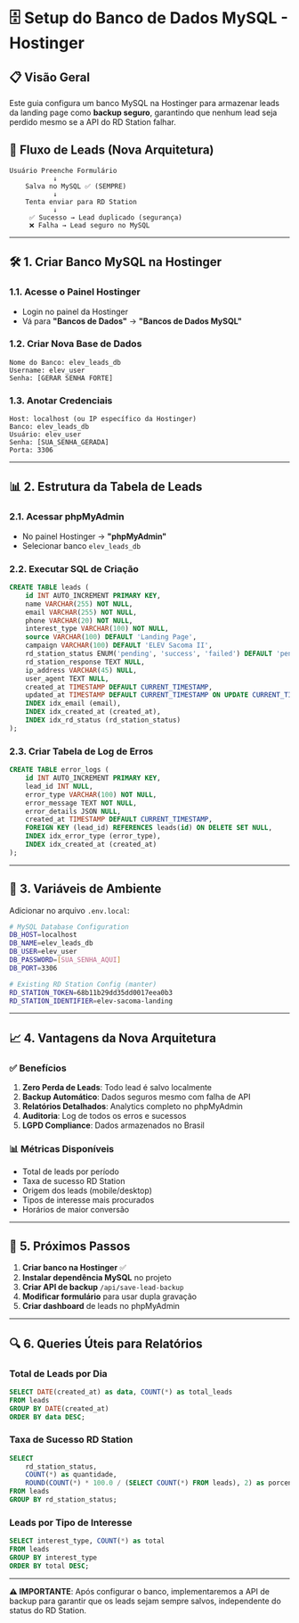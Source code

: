 # 🗄️ **Setup do Banco de Dados MySQL - Hostinger**

## 📋 **Visão Geral**
Este guia configura um banco MySQL na Hostinger para armazenar leads da landing page como **backup seguro**, garantindo que nenhum lead seja perdido mesmo se a API do RD Station falhar.

## 🎯 **Fluxo de Leads (Nova Arquitetura)**
```
Usuário Preenche Formulário
           ↓
    Salva no MySQL ✅ (SEMPRE)
           ↓
    Tenta enviar para RD Station
           ↓
     ✅ Sucesso → Lead duplicado (segurança)
     ❌ Falha → Lead seguro no MySQL
```

---

## 🛠️ **1. Criar Banco MySQL na Hostinger**

### **1.1. Acesse o Painel Hostinger**
- Login no painel da Hostinger
- Vá para **"Bancos de Dados"** → **"Bancos de Dados MySQL"**

### **1.2. Criar Nova Base de Dados**
```
Nome do Banco: elev_leads_db
Username: elev_user
Senha: [GERAR SENHA FORTE]
```

### **1.3. Anotar Credenciais**
```
Host: localhost (ou IP específico da Hostinger)
Banco: elev_leads_db
Usuário: elev_user
Senha: [SUA_SENHA_GERADA]
Porta: 3306
```

---

## 📊 **2. Estrutura da Tabela de Leads**

### **2.1. Acessar phpMyAdmin**
- No painel Hostinger → **"phpMyAdmin"**
- Selecionar banco `elev_leads_db`

### **2.2. Executar SQL de Criação**
```sql
CREATE TABLE leads (
    id INT AUTO_INCREMENT PRIMARY KEY,
    name VARCHAR(255) NOT NULL,
    email VARCHAR(255) NOT NULL,
    phone VARCHAR(20) NOT NULL,
    interest_type VARCHAR(100) NOT NULL,
    source VARCHAR(100) DEFAULT 'Landing Page',
    campaign VARCHAR(100) DEFAULT 'ELEV Sacoma II',
    rd_station_status ENUM('pending', 'success', 'failed') DEFAULT 'pending',
    rd_station_response TEXT NULL,
    ip_address VARCHAR(45) NULL,
    user_agent TEXT NULL,
    created_at TIMESTAMP DEFAULT CURRENT_TIMESTAMP,
    updated_at TIMESTAMP DEFAULT CURRENT_TIMESTAMP ON UPDATE CURRENT_TIMESTAMP,
    INDEX idx_email (email),
    INDEX idx_created_at (created_at),
    INDEX idx_rd_status (rd_station_status)
);
```

### **2.3. Criar Tabela de Log de Erros**
```sql
CREATE TABLE error_logs (
    id INT AUTO_INCREMENT PRIMARY KEY,
    lead_id INT NULL,
    error_type VARCHAR(100) NOT NULL,
    error_message TEXT NOT NULL,
    error_details JSON NULL,
    created_at TIMESTAMP DEFAULT CURRENT_TIMESTAMP,
    FOREIGN KEY (lead_id) REFERENCES leads(id) ON DELETE SET NULL,
    INDEX idx_error_type (error_type),
    INDEX idx_created_at (created_at)
);
```

---

## 🔐 **3. Variáveis de Ambiente**

Adicionar no arquivo `.env.local`:
```bash
# MySQL Database Configuration
DB_HOST=localhost
DB_NAME=elev_leads_db
DB_USER=elev_user
DB_PASSWORD=[SUA_SENHA_AQUI]
DB_PORT=3306

# Existing RD Station Config (manter)
RD_STATION_TOKEN=68b11b29dd35dd0017eea0b3
RD_STATION_IDENTIFIER=elev-sacoma-landing
```

---

## 📈 **4. Vantagens da Nova Arquitetura**

### **✅ Benefícios**
1. **Zero Perda de Leads**: Todo lead é salvo localmente
2. **Backup Automático**: Dados seguros mesmo com falha de API
3. **Relatórios Detalhados**: Analytics completo no phpMyAdmin
4. **Auditoria**: Log de todos os erros e sucessos
5. **LGPD Compliance**: Dados armazenados no Brasil

### **📊 Métricas Disponíveis**
- Total de leads por período
- Taxa de sucesso RD Station
- Origem dos leads (mobile/desktop)
- Tipos de interesse mais procurados
- Horários de maior conversão

---

## 🚀 **5. Próximos Passos**

1. **Criar banco na Hostinger** ✅
2. **Instalar dependência MySQL** no projeto
3. **Criar API de backup** `/api/save-lead-backup`
4. **Modificar formulário** para usar dupla gravação
5. **Criar dashboard** de leads no phpMyAdmin

---

## 🔍 **6. Queries Úteis para Relatórios**

### **Total de Leads por Dia**
```sql
SELECT DATE(created_at) as data, COUNT(*) as total_leads
FROM leads 
GROUP BY DATE(created_at) 
ORDER BY data DESC;
```

### **Taxa de Sucesso RD Station**
```sql
SELECT 
    rd_station_status,
    COUNT(*) as quantidade,
    ROUND(COUNT(*) * 100.0 / (SELECT COUNT(*) FROM leads), 2) as porcentagem
FROM leads 
GROUP BY rd_station_status;
```

### **Leads por Tipo de Interesse**
```sql
SELECT interest_type, COUNT(*) as total
FROM leads 
GROUP BY interest_type 
ORDER BY total DESC;
```

---

**⚠️ IMPORTANTE**: Após configurar o banco, implementaremos a API de backup para garantir que os leads sejam sempre salvos, independente do status do RD Station.
